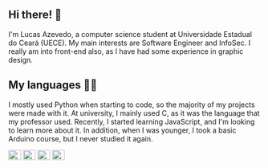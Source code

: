 ## Hi there! 👋
I'm Lucas Azevedo, a computer science student at Universidade Estadual do Ceará (UECE). 
My main interests are Software Engineer and InfoSec. I really am into front-end also, as I have had some experience in graphic design.

## My languages 👨‍💻
I mostly used Python when starting to code, so the majority of my projects were made with it. At university, I mainly used C, as it was the language that my professor used. Recently, I started learning JavaScript, and I'm looking to learn more about it. In addition, when I was younger, I took a basic Arduino course, but I never studied it again.

<div>
  <img height="20" width='25' src="https://cdn.jsdelivr.net/gh/devicons/devicon/icons/python/python-original.svg" />
  <img height="20" width='25' src="https://cdn.jsdelivr.net/gh/devicons/devicon/icons/c/c-original.svg" />
  <img height="20" width='25' src="https://cdn.jsdelivr.net/gh/devicons/devicon/icons/javascript/javascript-original.svg" />
  <img height="20" width='25' src="https://cdn.jsdelivr.net/gh/devicons/devicon/icons/arduino/arduino-original.svg" /> 
</div>
